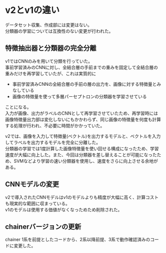 # v2とv1の違い

データセット収集、作成部には変更はない。  
分類器の学習については互換性のない変更が行われた。

## 特徴抽出器と分類器の完全分離

v1ではCNNのみを用いて分類を行っていた。  
事前学習済みのCNNに対し、全結合層の手前までの重みを固定して全結合層の重みだけを再学習していたが、これは実質的に  

* 事前学習済みCNNの全結合層の手前の層の出力を、画像に対する特徴量とみなしている
* 画像の特徴量を使って多層パーセプトロンの分類器を学習させている

ことになる。  
入力が画像、出力がラベルのCNNとして再学習させていたため、再学習時には画像特徴量出力部は変化しないにもかかわらず、同じ画像の特徴量を何度も計算する処理が行われ、不必要に時間がかかっていた。

v2では、画像を入力して特徴量(ベクトル)を出力するモデルと、ベクトルを入力してラベルを出力するモデルを完全に分離した。  
分類器の学習では1度計算した画像特徴量を使い回せる構成になったため、学習速度が大幅に向上した。また、今回は分類器を差し替えることが可能になったため、SVMなどより学習の速い分類器を使用し、速度をさらに向上させる余地がある。

## CNNモデルの変更

v2で導入されたCNNモデルはv1のモデルよりも精度が大幅に高く、計算コストも現実的な範囲に収まっている。  
v1のモデルは使用する価値がなくなっためため削除された。

## chainerバージョンの更新

chainer 1系を前提としたコードから、2系以降前提、3系で動作確認済みのコードに変更した。
